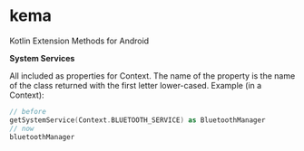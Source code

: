 # kema
Kotlin Extension Methods for Android

**System Services**

All included as properties for Context. The name of the property is the name of the class returned with the first letter lower-cased. Example (in a Context):
```kotlin
// before
getSystemService(Context.BLUETOOTH_SERVICE) as BluetoothManager
// now
bluetoothManager
```
